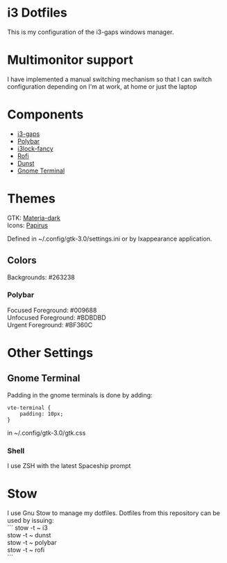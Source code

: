 # i3 Dotfiles
This is my configuration of the i3-gaps windows manager.

# Multimonitor support
I have implemented a manual switching mechanism so that I can switch configuration depending on I'm at work, at home or just the laptop

# Components
* [i3-gaps](https://github.com/Airblader/i3)
* [Polybar](https://github.com/jaagr/polybar)
* [i3lock-fancy](https://github.com/guimeira/i3lock-fancy-multimonitor)
* [Rofi](https://github.com/DaveDavenport/rofi)
* [Dunst](https://github.com/dunst-project/dunst) 
* [Gnome Terminal](https://github.com/GNOME/gnome-terminal)

# Themes
GTK: [Materia-dark](https://github.com/nana-4/materia-theme)  
Icons: [Papirus](https://github.com/PapirusDevelopmentTeam/papirus-icon-theme)  

Defined in ~/.config/gtk-3.0/settings.ini or by lxappearance application.

## Colors
Backgrounds: #263238

### Polybar
Focused Foreground: #009688  
Unfocused Foreground: #BDBDBD  
Urgent Foreground: #BF360C	

# Other Settings
## Gnome Terminal
Padding in the gnome terminals is done by adding:
~~~
vte-terminal {
    padding: 10px;
}
~~~
in ~/.config/gtk-3.0/gtk.css

### Shell
I use ZSH with the latest Spaceship prompt

# Stow
I use Gnu Stow to manage my dotfiles. Dotfiles from this repository can be used by issuing:  
´´´
stow -t ~ i3  
stow -t ~ dunst  
stow -t ~ polybar  
stow -t ~ rofi  
´´´
